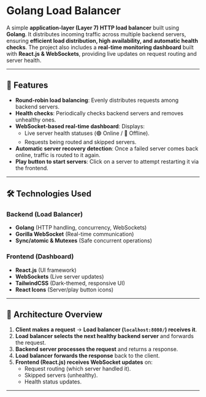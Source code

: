 # Golang Load Balancer

A simple **application-layer (Layer 7) HTTP load balancer** built using **Golang**. It distributes incoming traffic across multiple backend servers, ensuring **efficient load distribution, high availability, and automatic health checks**. The project also includes a **real-time monitoring dashboard** built with **React.js & WebSockets**, providing live updates on request routing and server health.

---

## 🚀 Features
- **Round-robin load balancing**: Evenly distributes requests among backend servers.
- **Health checks**: Periodically checks backend servers and removes unhealthy ones.
- **WebSocket-based real-time dashboard**: Displays:
  - Live server health statuses (🟢 Online / 🔴 Offline).
  - Requests being routed and skipped servers.
- **Automatic server recovery detection**: Once a failed server comes back online, traffic is routed to it again.
- **Play button to start servers**: Click on a server to attempt restarting it via the frontend.

---

## 🛠️ Technologies Used
### **Backend (Load Balancer)**
- **Golang** (HTTP handling, concurrency, WebSockets)
- **Gorilla WebSocket** (Real-time communication)
- **Sync/atomic & Mutexes** (Safe concurrent operations)

### **Frontend (Dashboard)**
- **React.js** (UI framework)
- **WebSockets** (Live server updates)
- **TailwindCSS** (Dark-themed, responsive UI)
- **React Icons** (Server/play button icons)

---

## 📌 Architecture Overview
1. **Client makes a request** → **Load balancer (`localhost:8080/`) receives it**.
2. **Load balancer selects the next healthy backend server** and forwards the request.
3. **Backend server processes the request** and returns a response.
4. **Load balancer forwards the response** back to the client.
5. **Frontend (React.js) receives WebSocket updates** on:
   - Request routing (which server handled it).
   - Skipped servers (unhealthy).
   - Health status updates.

---

